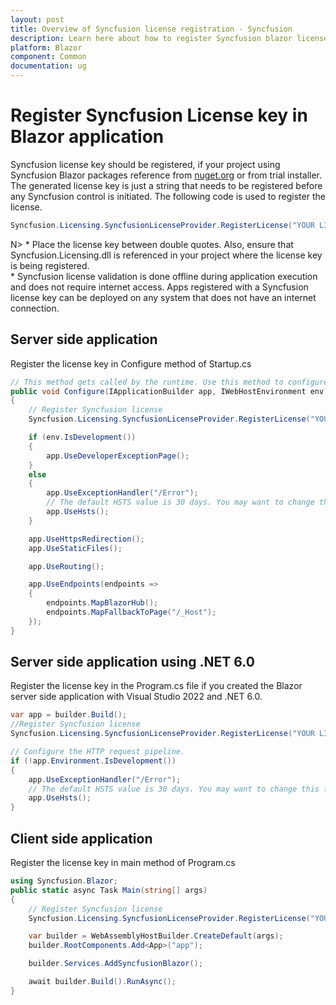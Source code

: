 ```yaml
---
layout: post
title: Overview of Syncfusion license registration - Syncfusion
description: Learn here about how to register Syncfusion blazor license key for blazor application for license validation. 
platform: Blazor
component: Common
documentation: ug
---
```


# Register Syncfusion License key in Blazor application

Syncfusion license key should be registered, if your project using Syncfusion Blazor packages reference from [nuget.org](https://www.nuget.org/packages?q=syncfusion) or from trial installer. The generated license key is just a string that needs to be registered before any Syncfusion control is initiated. The following code is used to register the license.

```csharp
Syncfusion.Licensing.SyncfusionLicenseProvider.RegisterLicense("YOUR LICENSE KEY");
```

N> * Place the license key between double quotes.  Also, ensure that Syncfusion.Licensing.dll is referenced in your project where the license key is being registered.
<br/> * Syncfusion license validation is done offline during application execution and does not require internet access.  Apps registered with a Syncfusion license key can be deployed on any system that does not have an internet connection.

## Server side application

Register the license key in Configure method of Startup.cs

```csharp
// This method gets called by the runtime. Use this method to configure the HTTP request pipeline.
public void Configure(IApplicationBuilder app, IWebHostEnvironment env)
{
    // Register Syncfusion license
    Syncfusion.Licensing.SyncfusionLicenseProvider.RegisterLicense("YOUR LICENSE KEY");

    if (env.IsDevelopment())
    {
        app.UseDeveloperExceptionPage();
    }
    else
    {
        app.UseExceptionHandler("/Error");
        // The default HSTS value is 30 days. You may want to change this for production scenarios, see https://aka.ms/aspnetcore-hsts.
        app.UseHsts();
    }

    app.UseHttpsRedirection();
    app.UseStaticFiles();

    app.UseRouting();

    app.UseEndpoints(endpoints =>
    {
        endpoints.MapBlazorHub();
        endpoints.MapFallbackToPage("/_Host");
    });
}
```

## Server side application using .NET 6.0

Register the license key in the Program.cs file if you created the Blazor server side application with Visual Studio 2022 and .NET 6.0. 

```csharp
var app = builder.Build();
//Register Syncfusion license
Syncfusion.Licensing.SyncfusionLicenseProvider.RegisterLicense("YOUR LICENSE KEY");

// Configure the HTTP request pipeline.
if (!app.Environment.IsDevelopment())
{
    app.UseExceptionHandler("/Error");
    // The default HSTS value is 30 days. You may want to change this for production scenarios, see https://aka.ms/aspnetcore-hsts.
    app.UseHsts();
}
```

## Client side application

Register the license key in main method of Program.cs

```csharp
using Syncfusion.Blazor;
public static async Task Main(string[] args)
{
    // Register Syncfusion license
    Syncfusion.Licensing.SyncfusionLicenseProvider.RegisterLicense("YOUR LICENSE KEY");

    var builder = WebAssemblyHostBuilder.CreateDefault(args);
    builder.RootComponents.Add<App>("app");

    builder.Services.AddSyncfusionBlazor();

    await builder.Build().RunAsync();
}
```